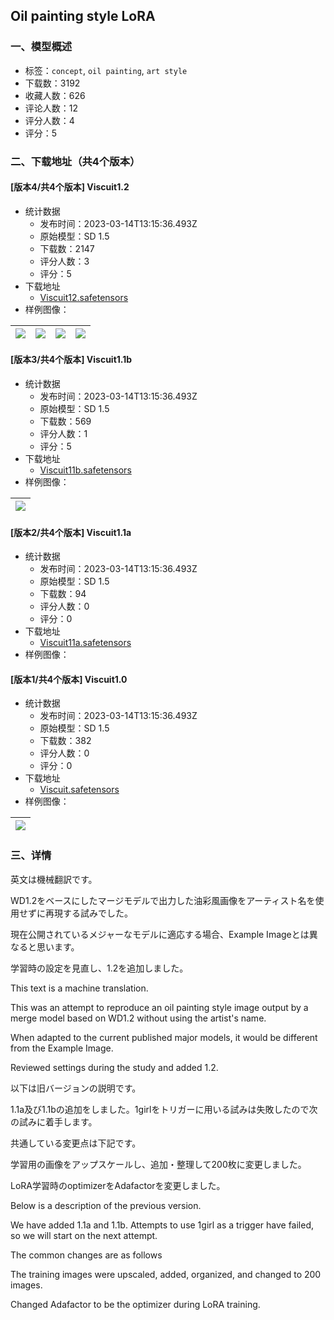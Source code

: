 ## Oil painting style LoRA
### 一、模型概述

- 标签：`concept`, `oil painting`, `art style`
- 下载数：3192
- 收藏人数：626
- 评论人数：12
- 评分人数：4
- 评分：5

### 二、下载地址（共4个版本）

#### [版本4/共4个版本] Viscuit1.2

- 统计数据
  - 发布时间：2023-03-14T13:15:36.493Z
  - 原始模型：SD 1.5
  - 下载数：2147
  - 评分人数：3
  - 评分：5
- 下载地址
  - [Viscuit12.safetensors](https://civitai.com/api/download/models/21447)
- 样例图像：

| <img src="https://image.civitai.com/xG1nkqKTMzGDvpLrqFT7WA/63969f2f-6a12-4c53-e41b-983470bcf700/width=450/227900.jpeg" /> | <img src="https://image.civitai.com/xG1nkqKTMzGDvpLrqFT7WA/7300f41e-b9ae-418c-0c2a-a6a5b5ebd700/width=450/228529.jpeg" /> | <img src="https://image.civitai.com/xG1nkqKTMzGDvpLrqFT7WA/4b30f1f6-d18e-41d6-9eac-73a2f2681000/width=450/228528.jpeg" /> | <img src="https://image.civitai.com/xG1nkqKTMzGDvpLrqFT7WA/bb3df6c2-1423-4752-1487-8a0cb0f6ab00/width=450/249763.jpeg" /> |
| ---- | ---- | ---- | ---- |

#### [版本3/共4个版本] Viscuit1.1b

- 统计数据
  - 发布时间：2023-03-14T13:15:36.493Z
  - 原始模型：SD 1.5
  - 下载数：569
  - 评分人数：1
  - 评分：5
- 下载地址
  - [Viscuit11b.safetensors](https://civitai.com/api/download/models/10295)
- 样例图像：

| <img src="https://image.civitai.com/xG1nkqKTMzGDvpLrqFT7WA/f3e94f6d-bf3a-4186-5129-ebce1acf9700/width=450/100629.jpeg" /> |
| ---- |

#### [版本2/共4个版本] Viscuit1.1a

- 统计数据
  - 发布时间：2023-03-14T13:15:36.493Z
  - 原始模型：SD 1.5
  - 下载数：94
  - 评分人数：0
  - 评分：0
- 下载地址
  - [Viscuit11a.safetensors](https://civitai.com/api/download/models/10296)
- 样例图像：
#### [版本1/共4个版本] Viscuit1.0

- 统计数据
  - 发布时间：2023-03-14T13:15:36.493Z
  - 原始模型：SD 1.5
  - 下载数：382
  - 评分人数：0
  - 评分：0
- 下载地址
  - [Viscuit.safetensors](https://civitai.com/api/download/models/9200)
- 样例图像：

| <img src="https://image.civitai.com/xG1nkqKTMzGDvpLrqFT7WA/575529ae-523e-4ab1-6907-ecb867a6ac00/width=450/249361.jpeg" /> |
| ---- |


### 三、详情
<p>英文は機械翻訳です。</p><p>WD1.2をベースにしたマージモデルで出力した油彩風画像をアーティスト名を使用せずに再現する試みでした。</p><p>現在公開されているメジャーなモデルに適応する場合、Example Imageとは異なると思います。</p><p>学習時の設定を見直し、1.2を追加しました。</p><p>This text is a machine translation.</p><p>This was an attempt to reproduce an oil painting style image output by a merge model based on WD1.2 without using the artist's name.</p><p>When adapted to the current published major models, it would be different from the Example Image.</p><p>Reviewed settings during the study and added 1.2.</p><p></p><p>以下は旧バージョンの説明です。</p><p>1.1a及び1.1bの追加をしました。1girlをトリガーに用いる試みは失敗したので次の試みに着手します。</p><p>共通している変更点は下記です。</p><p>学習用の画像をアップスケールし、追加・整理して200枚に変更しました。</p><p>LoRA学習時のoptimizerをAdafactorを変更しました。</p><p>Below is a description of the previous version.</p><p>We have added 1.1a and 1.1b. Attempts to use 1girl as a trigger have failed, so we will start on the next attempt.</p><p>The common changes are as follows</p><p>The training images were upscaled, added, organized, and changed to 200 images.</p><p>Changed Adafactor to be the optimizer during LoRA training.</p>